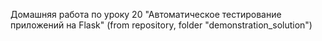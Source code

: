 Домашняя работа по уроку 20 "Автоматичеcкое тестирование приложений на Flask"
(from repository, folder "demonstration_solution")